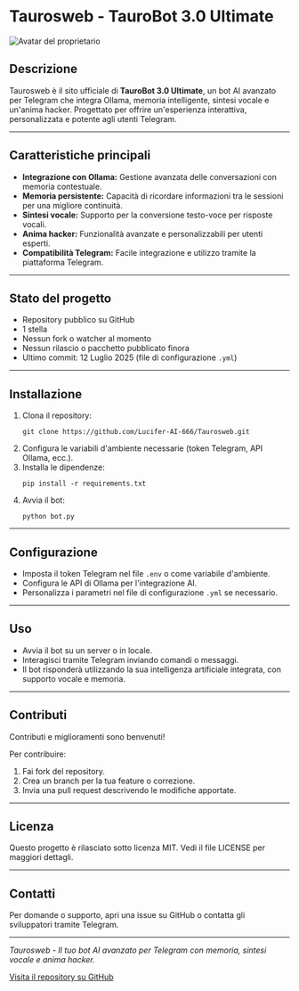 # Taurosweb - TauroBot 3.0 Ultimate

![Avatar del proprietario](https://avatars.githubusercontent.com/u/198739241?s=48&v=4)

## Descrizione
Taurosweb è il sito ufficiale di **TauroBot 3.0 Ultimate**, un bot AI avanzato per Telegram che integra Ollama, memoria intelligente, sintesi vocale e un'anima hacker. Progettato per offrire un'esperienza interattiva, personalizzata e potente agli utenti Telegram.

---

## Caratteristiche principali
- **Integrazione con Ollama:** Gestione avanzata delle conversazioni con memoria contestuale.
- **Memoria persistente:** Capacità di ricordare informazioni tra le sessioni per una migliore continuità.
- **Sintesi vocale:** Supporto per la conversione testo-voce per risposte vocali.
- **Anima hacker:** Funzionalità avanzate e personalizzabili per utenti esperti.
- **Compatibilità Telegram:** Facile integrazione e utilizzo tramite la piattaforma Telegram.

---

## Stato del progetto
- Repository pubblico su GitHub
- 1 stella
- Nessun fork o watcher al momento
- Nessun rilascio o pacchetto pubblicato finora
- Ultimo commit: 12 Luglio 2025 (file di configurazione `.yml`)

---

## Installazione

1. Clona il repository:
   ```
   git clone https://github.com/Lucifer-AI-666/Taurosweb.git
   ```
2. Configura le variabili d'ambiente necessarie (token Telegram, API Ollama, ecc.).
3. Installa le dipendenze:
   ```
   pip install -r requirements.txt
   ```
4. Avvia il bot:
   ```
   python bot.py
   ```

---

## Configurazione

- Imposta il token Telegram nel file `.env` o come variabile d'ambiente.
- Configura le API di Ollama per l'integrazione AI.
- Personalizza i parametri nel file di configurazione `.yml` se necessario.

---

## Uso

- Avvia il bot su un server o in locale.
- Interagisci tramite Telegram inviando comandi o messaggi.
- Il bot risponderà utilizzando la sua intelligenza artificiale integrata, con supporto vocale e memoria.

---

## Contributi

Contributi e miglioramenti sono benvenuti!

Per contribuire:
1. Fai fork del repository.
2. Crea un branch per la tua feature o correzione.
3. Invia una pull request descrivendo le modifiche apportate.

---

## Licenza

Questo progetto è rilasciato sotto licenza MIT. Vedi il file LICENSE per maggiori dettagli.

---

## Contatti

Per domande o supporto, apri una issue su GitHub o contatta gli sviluppatori tramite Telegram.

---

*Taurosweb - Il tuo bot AI avanzato per Telegram con memoria, sintesi vocale e anima hacker.*

[Visita il repository su GitHub](https://github.com/Lucifer-AI-666/Taurosweb)
